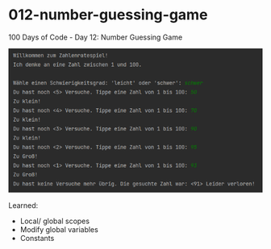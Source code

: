 # 012-number-guessing-game
100 Days of Code - Day 12: Number Guessing Game

![sample](img/sample.PNG)

Learned:
- Local/ global scopes
- Modify global variables
- Constants

